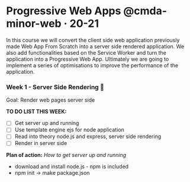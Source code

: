 # Progressive Web Apps @cmda-minor-web · 20-21

In this course we will convert the client side web application previously made Web App From Scratch into a server side rendered application. We also add functionalities based on the Service Worker and turn the application into a Progressive Web App. Ultimately we are going to implement a series of optimisations to improve the performance of the application.  

### Week 1 - Server Side Rendering 📡

Goal: Render web pages server side

**TO DO LIST THIS WEEK:**
- [ ] Get server up and running
- [ ] Use template engine ejs for node application
- [ ] Read into theory node.js and express, server side rendering
- [ ] Render in server side

**Plan of action:**
*How to get server up and running*
- download and install node.js - npm is included
- npm init -> make package.json 

<!-- Document in your readme.md how you will get the server up and running; git clone && npm start -->

<!-- 
### Week 2 - Progressive Web App 🚀

Goals: Convert application to a Progressive Web App

[Exercises](https://github.com/cmda-minor-web/progressive-web-apps-2021/blob/master/course/week-2.md)  
[Progressive Web Apps - slides Declan Rek](https://github.com/cmda-minor-web/progressive-web-apps-1920/blob/master/course/cmd-2020-progressive-web-apps.pdf)


### Week 3 - Critical Rendering Path 📉 

Doel: Optimize the Critical Rendering Path   
[Exercises](https://github.com/cmda-minor-web/progressive-web-apps-2021/blob/master/course/week-3.md)  
[Critical Rendering Path - slides Declan Rek](https://github.com/cmda-minor-web/progressive-web-apps-1920/blob/master/course/cmd-2020-critical-rendering-path.pdf)
 -->

<!-- Add a link to your live demo in Github Pages 🌐-->

<!-- ☝️ replace this description with a description of your own work -->

<!-- Add a nice image here at the end of the week, showing off your shiny frontend 📸 -->

<!-- Maybe a table of contents here? 📚 -->

<!-- How about a section that describes how to install this project? 🤓 -->

<!-- ...but how does one use this project? What are its features 🤔 -->

<!-- What external data source is featured in your project and what are its properties 🌠 -->

<!-- Maybe a checklist of done stuff and stuff still on your wishlist? ✅ -->

<!-- How about a license here? 📜 (or is it a licence?) 🤷 -->
